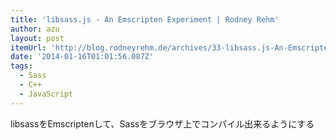 ```yaml
---
title: 'libsass.js - An Emscripten Experiment | Rodney Rehm'
author: azu
layout: post
itemUrl: 'http://blog.rodneyrehm.de/archives/33-libsass.js-An-Emscripten-Experiment.html'
date: '2014-01-16T01:01:56.087Z'
tags:
  - Sass
  - C++
  - JavaScript
---
```

libsassをEmscriptenして、Sassをブラウザ上でコンパイル出来るようにする
